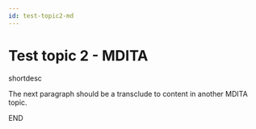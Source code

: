 ```yaml
---
id: test-topic2-md
---
```


# Test topic 2 - MDITA 

shortdesc

The next paragraph should be a transclude to content in another MDITA topic.

<p data-conref="../mdita/test-topic.md#test-topic-md/warning-test-md"></p> 
<p> </p>





END
